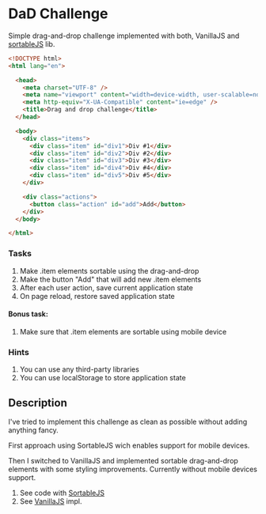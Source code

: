 # DaD Challenge

Simple drag-and-drop challenge implemented with both, VanillaJS and [sortableJS](https://sortablejs.github.io/Sortable/) lib.

```html
<!DOCTYPE html>
<html lang="en">

  <head>
    <meta charset="UTF-8" />
    <meta name="viewport" content="width=device-width, user-scalable=no, initial-scale=1.0, maximum-scale=1.0, minimum-scale=1.0" />
    <meta http-equiv="X-UA-Compatible" content="ie=edge" />
    <title>Drag and drop challenge</title>
  </head>

  <body>
    <div class="items">
      <div class="item" id="div1">Div #1</div>
      <div class="item" id="div2">Div #2</div>
      <div class="item" id="div3">Div #3</div>
      <div class="item" id="div4">Div #4</div>
      <div class="item" id="div5">Div #5</div>
    </div>

    <div class="actions">
      <button class="action" id="add">Add</button>
    </div>
  </body>

</html>
```

### Tasks

1. Make .item elements sortable using the drag-and-drop
2. Make the button "Add" that will add new .item elements
3. After each user action, save current application state
4. On page reload, restore saved application state

#### Bonus task:

1. Make sure that .item elements are sortable using mobile device

### Hints

1. You can use any third-party libraries
2. You can use localStorage to store application state

## Description

I've tried to implement this challenge as clean as possible without adding anything fancy.

First approach using SortableJS wich enables support for mobile devices.

Then I switched to VanillaJS and implemented sortable drag-and-drop elements with some styling improvements. Currently without mobile devices support.

1. See code with [SortableJS](https://github.com/iturricf/drag-and-drop/commits/with-sortable-js)
2. See [VanillaJS](https://github.com/iturricf/drag-and-drop/commits/master) impl.